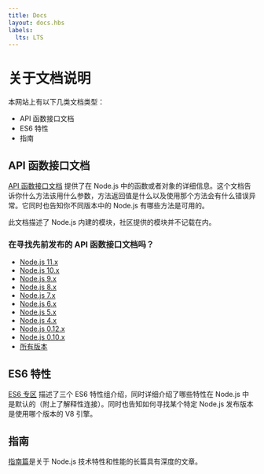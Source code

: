 ```yaml
---
title: Docs
layout: docs.hbs
labels:
  lts: LTS
---
```


# 关于文档说明

本网站上有以下几类文档类型：

* API 函数接口文档
* ES6 特性
* 指南

## API 函数接口文档

[API 函数接口文档](https://nodejs.org/api/) 提供了在 Node.js 中的函数或者对象的详细信息。这个文档告诉你什么方法该用什么参数，方法返回值是什么以及使用那个方法会有什么错误异常。它同时也告知你不同版本中的 Node.js 有哪些方法是可用的。

此文档描述了 Node.js 内建的模块，社区提供的模块并不记载在内。

<div class="highlight-box">

### 在寻找先前发布的 API 函数接口文档吗？

* [Node.js 11.x](https://nodejs.org/docs/latest-v11.x/api/)
* [Node.js 10.x](https://nodejs.org/docs/latest-v10.x/api/)
* [Node.js 9.x](https://nodejs.org/docs/latest-v9.x/api/)
* [Node.js 8.x](https://nodejs.org/docs/latest-v8.x/api/)
* [Node.js 7.x](https://nodejs.org/docs/latest-v7.x/api/)
* [Node.js 6.x](https://nodejs.org/docs/latest-v6.x/api/)
* [Node.js 5.x](https://nodejs.org/docs/latest-v5.x/api/)
* [Node.js 4.x](https://nodejs.org/docs/latest-v4.x/api/)
* [Node.js 0.12.x](https://nodejs.org/docs/latest-v0.12.x/api/)
* [Node.js 0.10.x](https://nodejs.org/docs/latest-v0.10.x/api/)
* [所有版本](https://nodejs.org/docs/)

</div>

## ES6 特性

[ES6 专区](/zh-cn/docs/es6/) 描述了三个 ES6 特性组介绍，同时详细介绍了哪些特性在 Node.js 中是默认的（附上了解释性连接）。同时也告知如何寻找某个特定 Node.js 发布版本是使用哪个版本的 V8 引擎。

## 指南

[指南篇](/zh-cn/docs/guides/)是关于 Node.js 技术特性和性能的长篇具有深度的文章。
